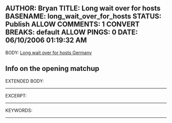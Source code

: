 AUTHOR: Bryan
TITLE: Long wait over for hosts
BASENAME: long_wait_over_for_hosts
STATUS: Publish
ALLOW COMMENTS: 1
CONVERT BREAKS: __default__
ALLOW PINGS: 0
DATE: 06/10/2006 01:19:32 AM
-----
BODY:
<a title="Long wait over for hosts Germany" href="http://fifaworldcup.yahoo.com/06/en/060523/1/6vel.html">Long wait over for hosts Germany</a>

Info on the opening matchup
-----
EXTENDED BODY:

-----
EXCERPT:

-----
KEYWORDS:

-----


